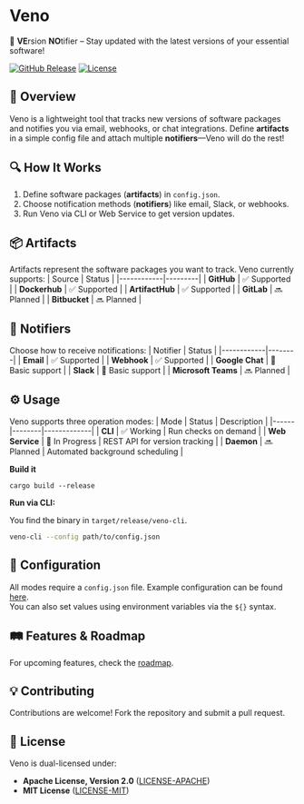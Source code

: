 # **Veno**

📢 **VE**rsion **NO**tifier – Stay updated with the latest versions of your essential software!

[![GitHub Release](https://img.shields.io/github/release/yourproject/veno.svg)](https://github.com/marekzan/veno/releases)
[![License](https://img.shields.io/badge/license-Apache%202.0%20or%20MIT-blue.svg)](./LICENSE)

## 🚀 **Overview**

Veno is a lightweight tool that tracks new versions of software packages and notifies you via email, webhooks, or chat integrations. Define **artifacts** in a simple config file and attach multiple **notifiers**—Veno will do the rest!

## 🔍 **How It Works**

1. Define software packages (**artifacts**) in `config.json`.
2. Choose notification methods (**notifiers**) like email, Slack, or webhooks.
3. Run Veno via CLI or Web Service to get version updates.

## 📦 **Artifacts**

Artifacts represent the software packages you want to track. Veno currently supports:
| Source | Status |
|------------|---------|
| **GitHub** | ✅ Supported |
| **Dockerhub** | ✅ Supported |
| **ArtifactHub** | ✅ Supported |
| **GitLab** | 🔜 Planned |
| **Bitbucket** | 🔜 Planned |

## 🔔 **Notifiers**

Choose how to receive notifications:
| Notifier | Status |
|------------|--------|
| **Email** | ✅ Supported |
| **Webhook** | ✅ Supported |
| **Google Chat** | 🚧 Basic support |
| **Slack** | 🚧 Basic support |
| **Microsoft Teams** | 🔜 Planned |

## ⚙️ **Usage**

Veno supports three operation modes:
| Mode | Status | Description |
|------|--------|-------------|
| **CLI** | ✅ Working | Run checks on demand |
| **Web Service** | 🚧 In Progress | REST API for version tracking |
| **Daemon** | 🔜 Planned | Automated background scheduling |

**Build it**

`cargo build --release`

**Run via CLI:**

You find the binary in `target/release/veno-cli`.

```sh
veno-cli --config path/to/config.json
```

## 🔧 **Configuration**

All modes require a `config.json` file. Example configuration can be found [here](examples/CONFIG.md).  
You can also set values using environment variables via the `${}` syntax.

## 🛤️ **Features & Roadmap**

For upcoming features, check the [roadmap](ROADMAP.md).

## 💡 **Contributing**

Contributions are welcome! Fork the repository and submit a pull request.

## 📝 **License**

Veno is dual-licensed under:

- **Apache License, Version 2.0** ([LICENSE-APACHE](./LICENSE-APACHE))
- **MIT License** ([LICENSE-MIT](./LICENSE-MIT))
